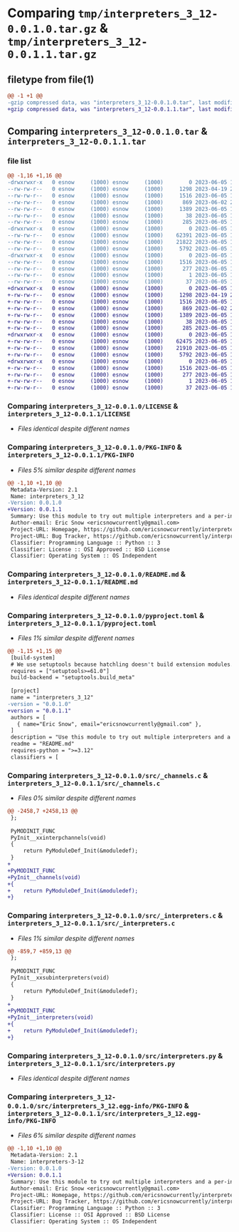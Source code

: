 # Comparing `tmp/interpreters_3_12-0.0.1.0.tar.gz` & `tmp/interpreters_3_12-0.0.1.1.tar.gz`

## filetype from file(1)

```diff
@@ -1 +1 @@
-gzip compressed data, was "interpreters_3_12-0.0.1.0.tar", last modified: Mon Jun  5 17:29:18 2023, max compression
+gzip compressed data, was "interpreters_3_12-0.0.1.1.tar", last modified: Mon Jun  5 17:40:31 2023, max compression
```

## Comparing `interpreters_3_12-0.0.1.0.tar` & `interpreters_3_12-0.0.1.1.tar`

### file list

```diff
@@ -1,16 +1,16 @@
-drwxrwxr-x   0 esnow     (1000) esnow     (1000)        0 2023-06-05 17:29:18.888988 interpreters_3_12-0.0.1.0/
--rw-rw-r--   0 esnow     (1000) esnow     (1000)     1298 2023-04-19 20:43:12.000000 interpreters_3_12-0.0.1.0/LICENSE
--rw-rw-r--   0 esnow     (1000) esnow     (1000)     1516 2023-06-05 17:29:18.888988 interpreters_3_12-0.0.1.0/PKG-INFO
--rw-rw-r--   0 esnow     (1000) esnow     (1000)      869 2023-06-02 21:33:23.000000 interpreters_3_12-0.0.1.0/README.md
--rw-rw-r--   0 esnow     (1000) esnow     (1000)     1389 2023-06-05 17:27:59.000000 interpreters_3_12-0.0.1.0/pyproject.toml
--rw-rw-r--   0 esnow     (1000) esnow     (1000)       38 2023-06-05 17:29:18.888988 interpreters_3_12-0.0.1.0/setup.cfg
--rw-rw-r--   0 esnow     (1000) esnow     (1000)      285 2023-06-05 17:10:41.000000 interpreters_3_12-0.0.1.0/setup.py
-drwxrwxr-x   0 esnow     (1000) esnow     (1000)        0 2023-06-05 17:29:18.888988 interpreters_3_12-0.0.1.0/src/
--rw-rw-r--   0 esnow     (1000) esnow     (1000)    62391 2023-06-05 17:10:41.000000 interpreters_3_12-0.0.1.0/src/_channels.c
--rw-rw-r--   0 esnow     (1000) esnow     (1000)    21822 2023-06-05 17:09:35.000000 interpreters_3_12-0.0.1.0/src/_interpreters.c
--rw-rw-r--   0 esnow     (1000) esnow     (1000)     5792 2023-06-05 17:10:41.000000 interpreters_3_12-0.0.1.0/src/interpreters.py
-drwxrwxr-x   0 esnow     (1000) esnow     (1000)        0 2023-06-05 17:29:18.888988 interpreters_3_12-0.0.1.0/src/interpreters_3_12.egg-info/
--rw-rw-r--   0 esnow     (1000) esnow     (1000)     1516 2023-06-05 17:29:18.000000 interpreters_3_12-0.0.1.0/src/interpreters_3_12.egg-info/PKG-INFO
--rw-rw-r--   0 esnow     (1000) esnow     (1000)      277 2023-06-05 17:29:18.000000 interpreters_3_12-0.0.1.0/src/interpreters_3_12.egg-info/SOURCES.txt
--rw-rw-r--   0 esnow     (1000) esnow     (1000)        1 2023-06-05 17:29:18.000000 interpreters_3_12-0.0.1.0/src/interpreters_3_12.egg-info/dependency_links.txt
--rw-rw-r--   0 esnow     (1000) esnow     (1000)       37 2023-06-05 17:29:18.000000 interpreters_3_12-0.0.1.0/src/interpreters_3_12.egg-info/top_level.txt
+drwxrwxr-x   0 esnow     (1000) esnow     (1000)        0 2023-06-05 17:40:31.194535 interpreters_3_12-0.0.1.1/
+-rw-rw-r--   0 esnow     (1000) esnow     (1000)     1298 2023-04-19 20:43:12.000000 interpreters_3_12-0.0.1.1/LICENSE
+-rw-rw-r--   0 esnow     (1000) esnow     (1000)     1516 2023-06-05 17:40:31.194535 interpreters_3_12-0.0.1.1/PKG-INFO
+-rw-rw-r--   0 esnow     (1000) esnow     (1000)      869 2023-06-02 21:33:23.000000 interpreters_3_12-0.0.1.1/README.md
+-rw-rw-r--   0 esnow     (1000) esnow     (1000)     1389 2023-06-05 17:39:44.000000 interpreters_3_12-0.0.1.1/pyproject.toml
+-rw-rw-r--   0 esnow     (1000) esnow     (1000)       38 2023-06-05 17:40:31.194535 interpreters_3_12-0.0.1.1/setup.cfg
+-rw-rw-r--   0 esnow     (1000) esnow     (1000)      285 2023-06-05 17:10:41.000000 interpreters_3_12-0.0.1.1/setup.py
+drwxrwxr-x   0 esnow     (1000) esnow     (1000)        0 2023-06-05 17:40:31.194535 interpreters_3_12-0.0.1.1/src/
+-rw-rw-r--   0 esnow     (1000) esnow     (1000)    62475 2023-06-05 17:37:57.000000 interpreters_3_12-0.0.1.1/src/_channels.c
+-rw-rw-r--   0 esnow     (1000) esnow     (1000)    21910 2023-06-05 17:37:31.000000 interpreters_3_12-0.0.1.1/src/_interpreters.c
+-rw-rw-r--   0 esnow     (1000) esnow     (1000)     5792 2023-06-05 17:10:41.000000 interpreters_3_12-0.0.1.1/src/interpreters.py
+drwxrwxr-x   0 esnow     (1000) esnow     (1000)        0 2023-06-05 17:40:31.194535 interpreters_3_12-0.0.1.1/src/interpreters_3_12.egg-info/
+-rw-rw-r--   0 esnow     (1000) esnow     (1000)     1516 2023-06-05 17:40:31.000000 interpreters_3_12-0.0.1.1/src/interpreters_3_12.egg-info/PKG-INFO
+-rw-rw-r--   0 esnow     (1000) esnow     (1000)      277 2023-06-05 17:40:31.000000 interpreters_3_12-0.0.1.1/src/interpreters_3_12.egg-info/SOURCES.txt
+-rw-rw-r--   0 esnow     (1000) esnow     (1000)        1 2023-06-05 17:40:31.000000 interpreters_3_12-0.0.1.1/src/interpreters_3_12.egg-info/dependency_links.txt
+-rw-rw-r--   0 esnow     (1000) esnow     (1000)       37 2023-06-05 17:40:31.000000 interpreters_3_12-0.0.1.1/src/interpreters_3_12.egg-info/top_level.txt
```

### Comparing `interpreters_3_12-0.0.1.0/LICENSE` & `interpreters_3_12-0.0.1.1/LICENSE`

 * *Files identical despite different names*

### Comparing `interpreters_3_12-0.0.1.0/PKG-INFO` & `interpreters_3_12-0.0.1.1/PKG-INFO`

 * *Files 5% similar despite different names*

```diff
@@ -1,10 +1,10 @@
 Metadata-Version: 2.1
 Name: interpreters_3_12
-Version: 0.0.1.0
+Version: 0.0.1.1
 Summary: Use this module to try out multiple interpreters and a per-interpreter GIL in Python 3.12.  Do not use this for anything important.
 Author-email: Eric Snow <ericsnowcurrently@gmail.com>
 Project-URL: Homepage, https://github.com/ericsnowcurrently/interpreters
 Project-URL: Bug Tracker, https://github.com/ericsnowcurrently/interpreters/issues
 Classifier: Programming Language :: Python :: 3
 Classifier: License :: OSI Approved :: BSD License
 Classifier: Operating System :: OS Independent
```

### Comparing `interpreters_3_12-0.0.1.0/README.md` & `interpreters_3_12-0.0.1.1/README.md`

 * *Files identical despite different names*

### Comparing `interpreters_3_12-0.0.1.0/pyproject.toml` & `interpreters_3_12-0.0.1.1/pyproject.toml`

 * *Files 1% similar despite different names*

```diff
@@ -1,15 +1,15 @@
 [build-system]
 # We use setuptools because hatchling doesn't build extension modules.
 requires = ["setuptools>=61.0"]
 build-backend = "setuptools.build_meta"
 
 [project]
 name = "interpreters_3_12"
-version = "0.0.1.0"
+version = "0.0.1.1"
 authors = [
   { name="Eric Snow", email="ericsnowcurrently@gmail.com" },
 ]
 description = "Use this module to try out multiple interpreters and a per-interpreter GIL in Python 3.12.  Do not use this for anything important."
 readme = "README.md"
 requires-python = ">=3.12"
 classifiers = [
```

### Comparing `interpreters_3_12-0.0.1.0/src/_channels.c` & `interpreters_3_12-0.0.1.1/src/_channels.c`

 * *Files 0% similar despite different names*

```diff
@@ -2458,7 +2458,13 @@
 };
 
 PyMODINIT_FUNC
 PyInit__xxinterpchannels(void)
 {
     return PyModuleDef_Init(&moduledef);
 }
+
+PyMODINIT_FUNC
+PyInit__channels(void)
+{
+    return PyModuleDef_Init(&moduledef);
+}
```

### Comparing `interpreters_3_12-0.0.1.0/src/_interpreters.c` & `interpreters_3_12-0.0.1.1/src/_interpreters.c`

 * *Files 1% similar despite different names*

```diff
@@ -859,7 +859,13 @@
 };
 
 PyMODINIT_FUNC
 PyInit__xxsubinterpreters(void)
 {
     return PyModuleDef_Init(&moduledef);
 }
+
+PyMODINIT_FUNC
+PyInit__interpreters(void)
+{
+    return PyModuleDef_Init(&moduledef);
+}
```

### Comparing `interpreters_3_12-0.0.1.0/src/interpreters.py` & `interpreters_3_12-0.0.1.1/src/interpreters.py`

 * *Files identical despite different names*

### Comparing `interpreters_3_12-0.0.1.0/src/interpreters_3_12.egg-info/PKG-INFO` & `interpreters_3_12-0.0.1.1/src/interpreters_3_12.egg-info/PKG-INFO`

 * *Files 6% similar despite different names*

```diff
@@ -1,10 +1,10 @@
 Metadata-Version: 2.1
 Name: interpreters-3-12
-Version: 0.0.1.0
+Version: 0.0.1.1
 Summary: Use this module to try out multiple interpreters and a per-interpreter GIL in Python 3.12.  Do not use this for anything important.
 Author-email: Eric Snow <ericsnowcurrently@gmail.com>
 Project-URL: Homepage, https://github.com/ericsnowcurrently/interpreters
 Project-URL: Bug Tracker, https://github.com/ericsnowcurrently/interpreters/issues
 Classifier: Programming Language :: Python :: 3
 Classifier: License :: OSI Approved :: BSD License
 Classifier: Operating System :: OS Independent
```

